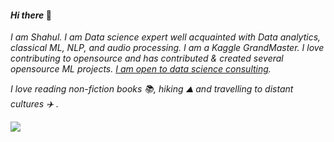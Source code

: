 #### *Hi there* 👋

*I am Shahul. I am Data science expert well acquainted with Data analytics, classical ML, NLP, and audio processing. I am a Kaggle GrandMaster. I love contributing to opensource and has contributed & created several opensource ML projects. [I am open to data science consulting]().*

*I love reading non-fiction books 📚, hiking ⛰️ and travelling to distant cultures ✈️ .*

![](/about.jpeg)

